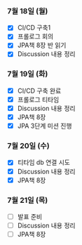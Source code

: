 ### 7월 18일 (월)
- [x] CI/CD 구축1
- [x] 프롤로그 회의 
- [x] JPA책 8장 반 읽기 
- [x] Discussion 내용 정리

### 7월 19일 (화)
- [x] CI/CD 구축 완료
- [x] 프롤로그 티타임
- [x] Discussion 내용 정리
- [x] JPA책 8장
- [x] JPA 3단계 미션 진행 

### 7월 20일 (수)
- [X] 티타임 db 연결 시도
- [x] Discussion 내용 정리
- [x] JPA책 8장

### 7월 21일 (목)
- [ ] 발표 준비
- [ ] Discussion 내용 정리
- [ ] JPA책 8장
